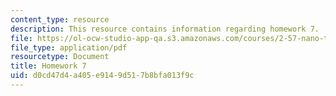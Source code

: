 ```yaml
---
content_type: resource
description: This resource contains information regarding homework 7.
file: https://ol-ocw-studio-app-qa.s3.amazonaws.com/courses/2-57-nano-to-macro-transport-processes-spring-2012/d0cd47d4a405e9149d517b8bfa013f9c_MIT2_57S12_hw_7.pdf
file_type: application/pdf
resourcetype: Document
title: Homework 7
uid: d0cd47d4-a405-e914-9d51-7b8bfa013f9c
---
```

